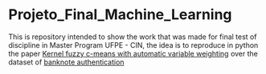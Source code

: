 # Projeto_Final_Machine_Learning
This is repository intended to show the work that was made for final test of discipline in Master Program UFPE - CIN, the idea is to reproduce in python the paper [Kernel fuzzy c-means with automatic variable weighting](https://www.cin.ufpe.br/~mlpcs/artigo.pdf) over the dataset of  [banknote authentication](https://archive.ics.uci.edu/ml/datasets/banknote+authentication)
